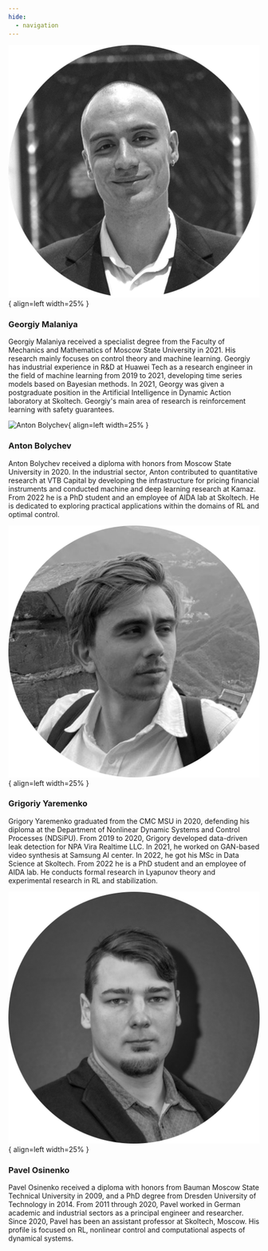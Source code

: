 ```yaml
---
hide:
  - navigation
---
```



![Georgiy Malaniya](gfx/gmalaniya.png){ align=left width=25% }
### Georgiy Malaniya
<!-- <div style="text-align: left"> <h2>Georgiy Malaniya</h2> </div> -->
Georgiy Malaniya received a specialist degree from the Faculty of Mechanics and Mathematics of Moscow State University in 2021. His research mainly focuses on control theory and machine learning. Georgiy has industrial experience in R&D at Huawei Tech as a research engineer in the field of machine learning from 2019 to 2021, developing time series models based on Bayesian methods. In 2021, Georgy was given a postgraduate position in the Artificial Intelligence in Dynamic Action laboratory at Skoltech. Georgiy's main area of research is reinforcement learning with safety guarantees.


![Anton Bolychev](gfx/abolychev.png){ align=left width=25% }
<!-- <div style="text-align: right"> <h2>Anton Bolychev</h2> </div> -->
### Anton Bolychev

Anton Bolychev received a diploma with honors from Moscow State University in 2020. In the industrial sector, Anton contributed to quantitative research at VTB Capital by developing the infrastructure for pricing financial instruments and conducted machine and deep learning research at Kamaz. From 2022 he is a PhD student and an employee of AIDA lab at Skoltech. He is dedicated to exploring practical applications within the domains of RL and optimal control.

![Grigoriy Yaremenko](gfx/gyaremenko.png){ align=left width=25% }
### Grigoriy Yaremenko
Grigory Yaremenko graduated from the CMC MSU in 2020, defending his diploma at the Department of Nonlinear Dynamic Systems and Control Processes (NDSiPU). From 2019 to 2020, Grigory developed data-driven leak detection for NPA Vira Realtime LLC. In 2021, he worked on GAN-based video synthesis at Samsung AI center. In 2022, he got his MSc in Data Science at Skoltech. From 2022 he is a PhD student and an employee of AIDA lab. He conducts formal research in Lyapunov theory and experimental research in RL and stabilization.


![Pavel Osinenko](gfx/posinenko.png){ align=left width=25% }
### Pavel Osinenko
Pavel Osinenko received a diploma with honors from Bauman Moscow State Technical University in 2009, and a PhD degree from Dresden University of Technology in 2014.
From 2011 through 2020, Pavel worked in German academic and industrial sectors as a principal engineer and researcher.
Since 2020, Pavel has been an assistant professor at Skoltech, Moscow.
His profile is focused on RL, nonlinear control and computational aspects of dynamical systems.
<!-- <figure markdown>
  ![Anton Bolychev](gfx/abolychev.jpg){ width=300 }
  <figcaption>Image caption</figcaption>
</figure> -->
